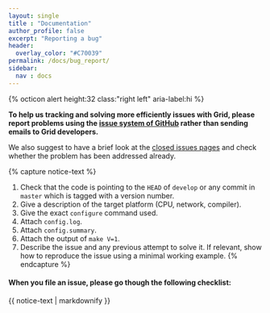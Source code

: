 ```yaml
---
layout: single
title : "Documentation"
author_profile: false
excerpt: "Reporting a bug"
header:
  overlay_color: "#C70039"
permalink: /docs/bug_report/
sidebar:
  nav : docs
---
```



{% octicon alert height:32 class:"right left" aria-label:hi %} 

__To help us tracking and solving more efficiently issues with Grid, please report problems using the [issue system of GitHub](https://github.com/paboyle/Grid/issues) rather than sending emails to Grid developers.__

We also suggest to have a brief look at the [closed issues pages](https://github.com/paboyle/Grid/issues?q=is%3Aissue+is%3Aclosed) and check whether the problem has been addressed already.

{% capture notice-text %}
1. Check that the code is pointing to the `HEAD` of `develop` or any commit in `master` which is tagged with a version number. 
2. Give a description of the target platform (CPU, network, compiler).
3. Give the exact `configure` command used.
4. Attach `config.log`.
5. Attach `config.summary`.
6. Attach the output of `make V=1`.
7. Describe the issue and any previous attempt to solve it. If relevant, show how to reproduce the issue using a minimal working example.
{% endcapture %}

<div class="notice--warning">
  <h4>When you file an issue, please go though the following checklist:</h4>
  {{ notice-text | markdownify }}
</div>

